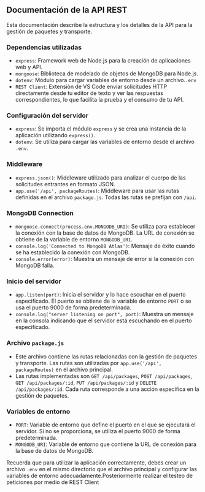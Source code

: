 ## Documentación de la API REST

Esta documentación describe la estructura y los detalles de la API para la gestión de paquetes y transporte.

### Dependencias utilizadas

- `express`: Framework web de Node.js para la creación de aplicaciones web y API.
- `mongoose`: Biblioteca de modelado de objetos de MongoDB para Node.js.
- `dotenv`: Módulo para cargar variables de entorno desde un archivo.`.env`
- `REST Client`: Extensiòn de VS Code enviar solicitudes HTTP directamente desde tu editor de texto y ver las respuestas correspondientes, lo que facilita la prueba y el consumo de tu API.

### Configuración del servidor

- `express`: Se importa el módulo `express` y se crea una instancia de la aplicación utilizando `express()`.
- `dotenv`: Se utiliza para cargar las variables de entorno desde el archivo `.env`.

### Middleware

- `express.json()`: Middleware utilizado para analizar el cuerpo de las solicitudes entrantes en formato JSON.
- `app.use('/api', packageRoutes)`: Middleware para usar las rutas definidas en el archivo `package.js`. Todas las rutas se prefijan con `/api`.

### MongoDB Connection

- `mongoose.connect(process.env.MONGODB_URI)`: Se utiliza para establecer la conexión con la base de datos de MongoDB. La URL de conexión se obtiene de la variable de entorno `MONGODB_URI`.
- `console.log('Connected to MongoDB Atlas')`: Mensaje de éxito cuando se ha establecido la conexión con MongoDB.
- `console.error(error)`: Muestra un mensaje de error si la conexión con MongoDB falla.

### Inicio del servidor

- `app.listen(port)`: Inicia el servidor y lo hace escuchar en el puerto especificado. El puerto se obtiene de la variable de entorno `PORT` o se usa el puerto 9000 de forma predeterminada.
- `console.log("server listening on port", port)`: Muestra un mensaje en la consola indicando que el servidor está escuchando en el puerto especificado.

### Archivo `package.js`

- Este archivo contiene las rutas relacionadas con la gestión de paquetes y transporte. Las rutas son utilizadas por `app.use('/api', packageRoutes)` en el archivo principal.
- Las rutas implementadas son `GET /api/packages`, `POST /api/packages`, `GET /api/packages/:id`, `PUT /api/packages/:id` y `DELETE /api/packages/:id`. Cada ruta corresponde a una acción específica en la gestión de paquetes.

### Variables de entorno

- `PORT`: Variable de entorno que define el puerto en el que se ejecutará el servidor. Si no se proporciona, se utiliza el puerto 9000 de forma predeterminada.
- `MONGODB_URI`: Variable de entorno que contiene la URL de conexión para la base de datos de MongoDB.

Recuerda que para utilizar la aplicación correctamente, debes crear un archivo `.env` en el mismo directorio que el archivo principal y configurar las variables de entorno adecuadamente.Posteriormente realizar el testeo de peticiones por medio de REST Client

